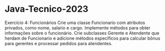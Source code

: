# Java-Tecnico-2023
Exercício 4: Funcionários
Crie uma classe Funcionario com atributos privados, como nome, salario e cargo. Implemente métodos para obter informações sobre o funcionário. Crie subclasses Gerente e Atendente que herdam de Funcionario e adicione métodos específicos para calcular bônus para gerentes e processar pedidos para atendentes.
